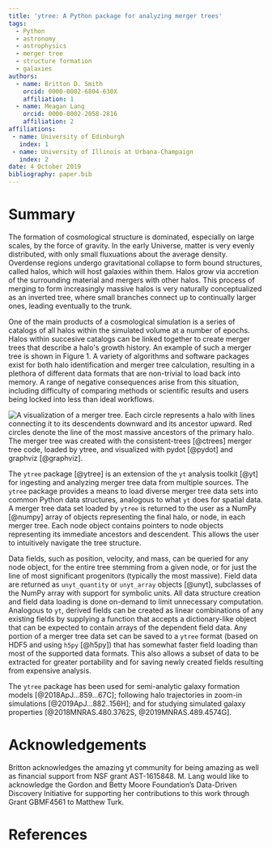```yaml
---
title: 'ytree: A Python package for analyzing merger trees'
tags:
  - Python
  - astronomy
  - astrophysics
  - merger tree
  - structure formation
  - galaxies
authors:
  - name: Britton D. Smith
    orcid: 0000-0002-6804-630X
    affiliation: 1
  - name: Meagan Lang
    orcid: 0000-0002-2058-2816
    affiliation: 2
affiliations:
 - name: University of Edinburgh
   index: 1
 - name: University of Illinois at Urbana-Champaign
   index: 2
date: 4 October 2019
bibliography: paper.bib
---
```


# Summary

The formation of cosmological structure is dominated, especially on
large scales, by the force of gravity. In the early Universe, matter
is very evenly distributed, with only small fluxuations about the
average density. Overdense regions undergo gravitational collapse to
form bound structures, called halos, which will host galaxies within
them. Halos grow via accretion of the surrounding material and mergers
with other halos. This process of merging to form increasingly massive
halos is very naturally conceptualized as an inverted tree, where
small branches connect up to continually larger ones, leading
eventually to the trunk.

One of the main products of a cosmological simulation is a series of
catalogs of all halos within the simulated volume at a number of
epochs. Halos within succesive catalogs can be linked together to
create merger trees that describe a halo's growth history. An example
of such a merger tree is shown in Figure 1. A variety of algorithms
and software packages exist for both halo identification and merger
tree calculation, resulting in a plethora of different data formats
that are non-trivial to load back into memory. A range of negative
consequences arise from this situation, including difficulty of
comparing methods or scientific results and users being locked into
less than ideal workflows.

![A visualization of a merger tree. Each circle represents a halo with
 lines connecting it to its descendents downward and its ancestor
 upward. Red circles denote the line of the most massive ancestors of
 the primary halo. The merger tree was created with the
 ``consistent-trees`` [@ctrees] merger tree code, loaded by ``ytree``,
 and visualized with ``pydot`` [@pydot] and ``graphviz``
 [@graphviz].](tree.png)

The ``ytree`` package [@ytree] is an extension of the ``yt`` analysis
toolkit [@yt] for ingesting and analyzing merger tree data from
multiple sources. The ``ytree`` package provides a means to load
diverse merger tree data sets into common Python data structures,
analogous to what ``yt`` does for spatial data. A merger tree data set
loaded by ``ytree`` is returned to the user as a NumPy [@numpy] array
of objects representing the final halo, or node, in each merger
tree. Each node object contains pointers to node objects representing
its immediate ancestors and descendent. This allows the user to
intuitively navigate the tree structure.

Data fields, such as position, velocity, and mass, can be queried for
any node object, for the entire tree stemming from a given node, or
for just the line of most significant progenitors (typically the most
massive). Field data are returned as ``unyt_quantity`` or
``unyt_array`` objects [@unyt], subclasses of the NumPy array with
support for symbolic units. All data structure creation and field data
loading is done on-demand to limit unnecessary computation. Analogous
to ``yt``, derived fields can be created as linear combinations of any
existing fields by supplying a function that accepts a dictionary-like
object that can be expected to contain arrays of the dependent field
data. Any portion of a merger tree data set can be saved to a
``ytree`` format (based on HDF5 and using ``h5py`` [@h5py]) that has
somewhat faster field loading than most of the supported data
formats. This also allows a subset of data to be extracted for greater
portability and for saving newly created fields resulting from
expensive analysis.

The ``ytree`` package has been used for semi-analytic galaxy formation models
[@2018ApJ...859...67C]; following halo trajectories in zoom-in simulations
[@2019ApJ...882..156H]; and for studying simulated galaxy properties
[@2018MNRAS.480.3762S, @2019MNRAS.489.4574G].

# Acknowledgements

Britton acknowledges the amazing yt community for being amazing as
well as financial support from NSF grant AST-1615848. M. Lang would
like to acknowledge the Gordon and Betty Moore Foundation’s
Data-Driven Discovery Initiative for supporting her contributions to
this work through Grant GBMF4561 to Matthew Turk.

# References
